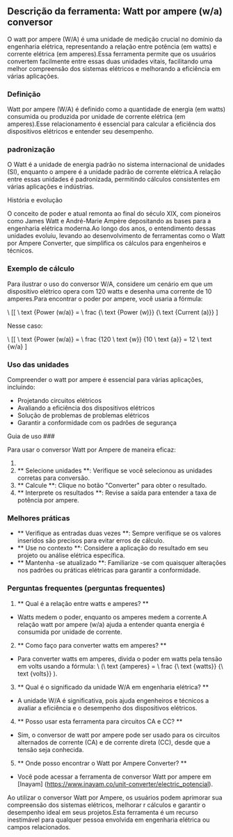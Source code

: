 ## Descrição da ferramenta: Watt por ampere (w/a) conversor

O watt por ampere (W/A) é uma unidade de medição crucial no domínio da engenharia elétrica, representando a relação entre potência (em watts) e corrente elétrica (em amperes).Essa ferramenta permite que os usuários convertem facilmente entre essas duas unidades vitais, facilitando uma melhor compreensão dos sistemas elétricos e melhorando a eficiência em várias aplicações.

### Definição

Watt por ampere (W/A) é definido como a quantidade de energia (em watts) consumida ou produzida por unidade de corrente elétrica (em amperes).Esse relacionamento é essencial para calcular a eficiência dos dispositivos elétricos e entender seu desempenho.

### padronização

O Watt é a unidade de energia padrão no sistema internacional de unidades (SI), enquanto o ampere é a unidade padrão de corrente elétrica.A relação entre essas unidades é padronizada, permitindo cálculos consistentes em várias aplicações e indústrias.

História e evolução

O conceito de poder e atual remonta ao final do século XIX, com pioneiros como James Watt e André-Marie Ampère depositando as bases para a engenharia elétrica moderna.Ao longo dos anos, o entendimento dessas unidades evoluiu, levando ao desenvolvimento de ferramentas como o Watt por Ampere Converter, que simplifica os cálculos para engenheiros e técnicos.

### Exemplo de cálculo

Para ilustrar o uso do conversor W/A, considere um cenário em que um dispositivo elétrico opera com 120 watts e desenha uma corrente de 10 amperes.Para encontrar o poder por ampere, você usaria a fórmula:

\ [[
\ text {Power (w/a)} = \ frac {\ text {Power (w)}} {\ text {Current (a)}}
\]

Nesse caso:

\ [[
\ text {Power (w/a)} = \ frac {120 \ text {w}} {10 \ text {a}} = 12 \ text {w/a}
\]

### Uso das unidades

Compreender o watt por ampere é essencial para várias aplicações, incluindo:

- Projetando circuitos elétricos
- Avaliando a eficiência dos dispositivos elétricos
- Solução de problemas de problemas elétricos
- Garantir a conformidade com os padrões de segurança

Guia de uso ###

Para usar o conversor Watt por Ampere de maneira eficaz:

1.
2. ** Selecione unidades **: Verifique se você selecionou as unidades corretas para conversão.
3. ** Calcule **: Clique no botão "Converter" para obter o resultado.
4. ** Interprete os resultados **: Revise a saída para entender a taxa de potência por ampere.

### Melhores práticas

- ** Verifique as entradas duas vezes **: Sempre verifique se os valores inseridos são precisos para evitar erros de cálculo.
- ** Use no contexto **: Considere a aplicação do resultado em seu projeto ou análise elétrica específica.
- ** Mantenha -se atualizado **: Familiarize -se com quaisquer alterações nos padrões ou práticas elétricas para garantir a conformidade.

### Perguntas frequentes (perguntas frequentes)

1. ** Qual é a relação entre watts e amperes? **
- Watts medem o poder, enquanto os amperes medem a corrente.A relação watt por ampere (w/a) ajuda a entender quanta energia é consumida por unidade de corrente.

2. ** Como faço para converter watts em amperes? **
- Para converter watts em amperes, divida o poder em watts pela tensão em volts usando a fórmula: \ (\ text {amperes} = \ frac {\ text {watts}} {\ text {volts}} \).

3. ** Qual é o significado da unidade W/A em engenharia elétrica? **
- A unidade W/A é significativa, pois ajuda engenheiros e técnicos a avaliar a eficiência e o desempenho dos dispositivos elétricos.

4. ** Posso usar esta ferramenta para circuitos CA e CC? **
- Sim, o conversor de watt por ampere pode ser usado para os circuitos alternados de corrente (CA) e de corrente direta (CC), desde que a tensão seja conhecida.

5. ** Onde posso encontrar o Watt por Ampere Converter? **
- Você pode acessar a ferramenta de conversor Watt por ampere em [Inayam] (https://www.inayam.co/unit-converter/electric_potencial).

Ao utilizar o conversor Watt por Ampere, os usuários podem aprimorar sua compreensão dos sistemas elétricos, melhorar r cálculos e garantir o desempenho ideal em seus projetos.Esta ferramenta é um recurso inestimável para qualquer pessoa envolvida em engenharia elétrica ou campos relacionados.